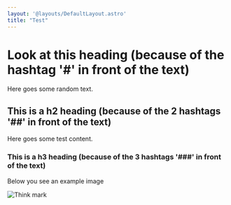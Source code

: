 ```yaml
---
layout: '@layouts/DefaultLayout.astro'
title: "Test"
---
```


# Look at this heading (because of the hashtag '#' in front of the text)
Here goes some random text.

## This is a h2 heading (because of the 2 hashtags '##' in front of the text)
Here goes some test content.

### This is a h3 heading (because of the 3 hashtags '###' in front of the text)
Below you see an example image

![Think mark](@assets/think_mark.jpg)